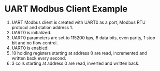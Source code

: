# UART Modbus Client Example

1. UART Modbus client is created with UART0 as a port, Modbus RTU protocol and station address 1.
2. UART0 is initialized.
3. UART0 parameters are set to 115200 bps, 8 data bits, even parity, 1 stop bit and no flow control.
4. UART0 is enabled.
5. 10 holding registers starting at address 0 are read, incremented and written back every second. 
6. 3 coils starting at address 0 are read, inverted and written back. 
